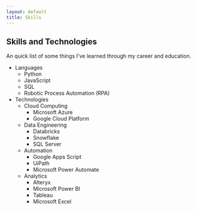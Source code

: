 ```yaml
---
layout: default
title: Skills
---
```


## Skills and Technologies
An quick list of some things I've learned through my career and education.

- Languages
  - Python
  - JavaScript
  - SQL
  - Robotic Process Automation (RPA)
- Technologies
  - Cloud Computing
    - Microsoft Azure
    - Google Cloud Platform
  - Data Engineering
    - Databricks
    - Snowflake
    - SQL Server
  - Automation
    - Google Apps Script
    - UiPath
    - Microsoft Power Automate
  - Analytics
    - Alteryx
    - Microsoft Power BI
    - Tableau
    - Microsoft Excel
